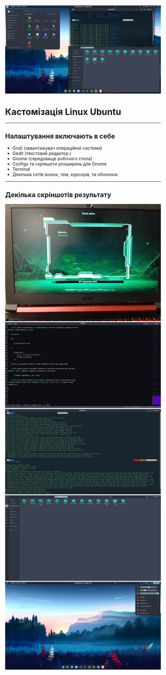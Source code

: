 ![Скріншот результату](./screenshots/01.png)

# Кастомізація Linux Ubuntu
___

## Налаштування включають в себе
- Grub (завантажувач операційної системи)
- Gedit (текстовий редактор.)
- Gnome (середовище робочого стола)
- Configs та скріншоти розширень для Gnome 
- Terminal
- Декілька сетів іконок, тем, курсорів, та оболонок
___

## Декілька скріншотів результату

![Скріншот результату](./screenshots/02.jpg)
![Скріншот результату](./screenshots/03.png)
![Скріншот результату](./screenshots/04.png)
![Скріншот результату](./screenshots/05.png)
![Скріншот результату](./screenshots/06.png)
